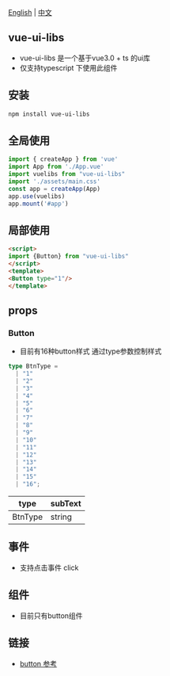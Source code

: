 [English](https://github.com/Jeffrey-mu/vue-ui-lib/blob/master/README.en.md) | [中文](https://github.com/Jeffrey-mu/vue-ui-lib#readme)
## vue-ui-libs


- vue-ui-libs 是一个基于vue3.0 + ts 的ui库
- 仅支持typescript 下使用此组件

## 安装

```bash
npm install vue-ui-libs
```
## 全局使用
```js
import { createApp } from 'vue'
import App from './App.vue'
import vuelibs from "vue-ui-libs"
import './assets/main.css'
const app = createApp(App)
app.use(vuelibs)
app.mount('#app')

```

## 局部使用
```html
<script>
import {Button} from "vue-ui-libs"
</script>
<template>
<Button type="1"/>
</template>
```

## props
### Button
- 目前有16种button样式 通过type参数控制样式
```ts
type BtnType =
  | "1"
  | "2"
  | "3"
  | "4"
  | "5"
  | "6"
  | "7"
  | "8"
  | "9"
  | "10"
  | "11"
  | "12"
  | "13"
  | "14"
  | "15"
  | "16";
```
| type    | subText |
| ------- | ------- |
| BtnType | string  |

## 事件
- 支持点击事件 click



## 组件
- 目前只有button组件


## 链接

- [button 参考](https://codepen.io/yuhomyan/pen/OJMejWJ)
